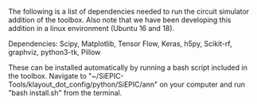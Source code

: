 The following is a list of dependencies needed to run the circuit simulator addition of the toolbox.
Also note that we have been developing this addition in a linux environment (Ubuntu 16 and 18).

Dependencies: Scipy, Matplotlib, Tensor Flow, Keras, h5py, Scikit-rf, graphviz, python3-tk, Pillow

These can be installed automatically by running a bash script included in the toolbox. 
Navigate to "~/SiEPIC-Tools/klayout_dot_config/python/SiEPIC/ann" on your computer and run "bash install.sh" from the terminal.
